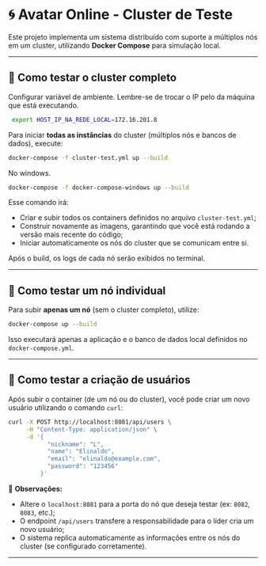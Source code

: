 # 🌀 Avatar Online - Cluster de Teste

Este projeto implementa um sistema distribuído com suporte a múltiplos nós em um cluster, utilizando **Docker Compose** para simulação local.

---

## 🚀 Como testar o cluster completo

Configurar variável de ambiente. Lembre-se de trocar o IP pelo da máquina que está executando.

```bash
 export HOST_IP_NA_REDE_LOCAL=172.16.201.8
```

Para iniciar **todas as instâncias** do cluster (múltiplos nós e bancos de dados), execute:

```bash
docker-compose -f cluster-test.yml up --build
```

No windows.

```bash
docker-compose -f docker-compose-windows up --build
```

Esse comando irá:

* Criar e subir todos os containers definidos no arquivo `cluster-test.yml`;
* Construir novamente as imagens, garantindo que você está rodando a versão mais recente do código;
* Iniciar automaticamente os nós do cluster que se comunicam entre si.

Após o build, os logs de cada nó serão exibidos no terminal.

---

## 🧩 Como testar um nó individual

Para subir **apenas um nó** (sem o cluster completo), utilize:

```bash
docker-compose up --build
```

Isso executará apenas a aplicação e o banco de dados local definidos no `docker-compose.yml`.

---

## 👤 Como testar a criação de usuários

Após subir o container (de um nó ou do cluster), você pode criar um novo usuário utilizando o comando `curl`:

```bash
curl -X POST http://localhost:8081/api/users \
     -H "Content-Type: application/json" \
     -d '{
           "nickname": "L",
           "name": "Elinaldo",
           "email": "elinaldo@example.com",
           "password": "123456"
         }'
```

📌 **Observações:**

* Altere o `localhost:8081` para a porta do nó que deseja testar (ex: `8082`, `8083`, etc.);
* O endpoint `/api/users` transfere a responsabilidade para o líder cria um novo usuário;
* O sistema replica automaticamente as informações entre os nós do cluster (se configurado corretamente).

---